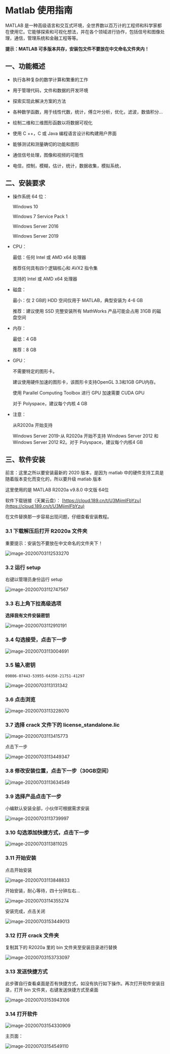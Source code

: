 # Matlab 使用指南

MATLAB 是一种高级语言和交互式环境，全世界数以百万计的工程师和科学家都在使用它。它能够探索和可视化想法，并在各个领域进行协作，包括信号和图像处理，通信，管理系统和金融工程等等。

**提示：MATLAB 可多版本共存，安装包文件不要放在中文命名文件夹内！**

## 一、功能概述

- 执行各种复杂的数学计算和繁重的工作
- 用于管理代码，文件和数据的开发环境
- 探索实现此解决方案的方法
- 各种数学函数，用于线性代数，统计，傅立叶分析，优化，滤波，数值积分…
- 绘制二维和三维图形函数以将数据可视化
- 使用 C ++，C 或 Java 编程语言设计和构建用户界面
- 能够测试和测量确切的功能和图形
- 通信信号处理，图像和视频的可能性

- 电信，控制，模糊，估计，统计，数据收集，模拟系统，

## 二、安装要求

- 操作系统 64 位：

  Windows 10 

  Windows 7 Service Pack 1 

  Windows Server 2016 

  Windows Server 2019

- CPU：

  最低：任何 Intel 或 AMD x64 处理器

  推荐任何具有四个逻辑核心和 AVX2 指令集

  支持的 Intel 或 AMD x64 处理器

- 磁盘：

  最小：仅 2 GB的 HDD 空间仅用于 MATLAB，典型安装为 4-6 GB

  推荐：建议使用 SSD 完整安装所有 MathWorks 产品可能会占用 31GB 的磁盘空间

- 内存：

  最低：4 GB

  推荐：8 GB

- GPU：

  不需要特定的图形卡。

  建议使用硬件加速的图形卡，该图形卡支持OpenGL 3.3和1GB GPU内存。

  使用 Parallel Computing Toolbox 进行 GPU 加速需要 CUDA GPU

  对于 Polyspace，建议每个内核 4 GB

- 注意：

  从R2020a 开始支持

  Windows Server 2019-从 R2020a 开始不支持 Windows Server 2012 和 Windows Server 2012 R2。对于 Polyspace，建议每个内核4 GB



## 三、软件安装

前言：这里之所以要安装最新的 2020 版本，是因为 matlab 中的硬件支持工具是随着版本变化而变化的，所以要升级 matlab 版本

这里使用的是 MATLAB R2020a v9.8.0 中文版 64位

软件下载链接（天翼云盘）：
[https://cloud.189.cn/t/U3MjimIFbYzu](https://cloud.189.cn/t/U3MjimIFbYzu)

在文件替换那一步容易出现问题，仔细查看安装教程。

### 3.1 下载解压后打开 R2020a 文件夹

重要提示：安装包不要放在中文命名的文件夹下！

![image-20200703112533270](https://gitee.com/wugenqiang/PictureBed/raw/master/NoteBook/20200703112554.png)

### 3.2 运行 setup

右键以管理员身份运行 setup

![image-20200703112747567](https://gitee.com/wugenqiang/PictureBed/raw/master/NoteBook/20200703112748.png)

### 3.3 右上角下拉高级选项

**选择我有文件安装密钥**

![image-20200703112910191](https://gitee.com/wugenqiang/PictureBed/raw/master/NoteBook/20200703112911.png)

### 3.4 勾选接受，点击下一步

![image-20200703113004691](https://gitee.com/wugenqiang/PictureBed/raw/master/NoteBook/20200703113005.png)

### 3.5 输入密钥

```
09806-07443-53955-64350-21751-41297
```

![image-20200703113131342](https://gitee.com/wugenqiang/PictureBed/raw/master/NoteBook/20200703113132.png)

### 3.6 点击浏览

![image-20200703113228070](https://gitee.com/wugenqiang/PictureBed/raw/master/NoteBook/20200703113229.png)



### 3.7 选择 crack 文件下的 license_standalone.lic

![image-20200703113415773](https://gitee.com/wugenqiang/PictureBed/raw/master/NoteBook/20200703113416.png)

点击下一步

![image-20200703113449347](https://gitee.com/wugenqiang/PictureBed/raw/master/NoteBook/20200703113450.png)

### 3.8 修改安装位置，点击下一步（30GB空间）

![image-20200703113634549](https://gitee.com/wugenqiang/PictureBed/raw/master/NoteBook/20200703113635.png)



### 3.9 选择产品点击下一步

小编默认安装全部，小伙伴可根据需求安装

![image-20200703113739997](https://gitee.com/wugenqiang/PictureBed/raw/master/NoteBook/20200703113741.png)

### 3.10 勾选添加快捷方式，点击下一步

![image-20200703113811025](https://gitee.com/wugenqiang/PictureBed/raw/master/NoteBook/20200703113811.png)

### 3.11 开始安装

点击开始安装

![image-20200703113848833](https://gitee.com/wugenqiang/PictureBed/raw/master/NoteBook/20200703113850.png)

开始安装，耐心等待，四十分钟左右...

![image-20200703114355274](https://gitee.com/wugenqiang/PictureBed/raw/master/NoteBook/20200703114356.png)



安装完成，点击关闭

![image-20200703153449013](https://gitee.com/wugenqiang/PictureBed/raw/master/NoteBook/20200703153450.png)



### 3.12 打开 crack 文件夹

复制其下的 R2020a 里的 bin 文件夹至安装目录进行替换

![image-20200703153733097](https://gitee.com/wugenqiang/PictureBed/raw/master/NoteBook/20200703153734.png)

### 3.13 发送快捷方式

此步骤自行查看桌面是否有快捷方式，如没有执行如下操作。再次打开软件安装目录，打开 bin 文件夹，右键发送快捷方式至桌面

![image-20200703153943106](https://gitee.com/wugenqiang/PictureBed/raw/master/NoteBook/20200703153944.png)

### 3.14 打开软件

![image-20200703154330909](https://gitee.com/wugenqiang/PictureBed/raw/master/NoteBook/20200703154332.png)

主页面：

![image-20200703154549110](https://gitee.com/wugenqiang/PictureBed/raw/master/NoteBook/20200703154550.png)